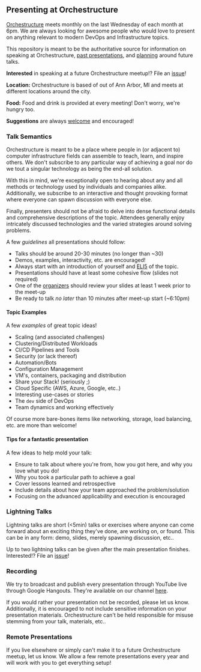 ## Presenting at Orchestructure

[Orchestructure](http://orchestructure.io/) meets monthly on the last Wednesday of each month at 6pm.
We are always looking for awesome people who would love to present on anything relevant to modern DevOps and Infrastructure topics.

This repository is meant to be the authoritative source for information on speaking at Orchestructure, [past presentations](https://www.youtube.com/channel/UCz3Z1cQ-DJMsdo6ftM27hkg), and [planning](https://github.com/orchestructure/presentations/issues) around future talks.

**Interested** in speaking at a future Orchestructure meetup!? File an [issue](https://github.com/orchestructure/presentations/issues/new)!

**Location:** Orchestructure is based of out of Ann Arbor, MI and meets at different locations around the city.

**Food:** Food and drink is provided at every meeting! Don't worry, we're hungry too.

**Suggestions** are always [welcome](https://github.com/orchestructure/presentations/issues/new) and encouraged!

### Talk Semantics

Orchestructure is meant to be a place where people in (or adjacent to) computer infrastructure fields can assemble to teach, learn, and inspire others. We don't subscribe to any particular way of achieving a goal nor do we tout a singular technology as being the end-all solution.

With this in mind, we're exceptionally open to hearing about any and all methods or technology used by individuals and companies alike. Additionally, we subscribe to an interactive and thought provoking format where everyone can spawn discussion with everyone else.

Finally, presenters should not be afraid to delve into dense functional details and comprehensive descriptions of the topic. Attendees generally enjoy intricately discussed technologies and the varied strategies around solving problems.

A few *guidelines* all presentations should follow:

* Talks should be around 20-30 minutes (no longer than ~30)
* Demos, examples, interactivity, etc. are encouraged!
* Always start with an introduction of yourself and [ELI5](https://xkcd.com/1364/) of the topic.
* Presentations should have at least some cohesive flow (slides not required)
* One of the [organizers](https://github.com/orgs/orchestructure/people) should review your slides at least 1 week prior to the meet-up
* Be ready to talk *no later* than 10 minutes after meet-up start (~6:10pm)

#### Topic Examples

A few *examples* of great topic ideas!

* Scaling (and associated challenges)
* Clustering/Distributed Workloads
* CI/CD Pipelines and Tools
* Security (or lack thereof)
* Automation/Bots
* Configuration Management
* VM's, containers, packaging and distribution
* Share your Stack! (seriously ;)
* Cloud Specific (AWS, Azure, Google, etc..)
* Interesting use-cases or stories
* The `dev` side of DevOps
* Team dynamics and working effectively

Of course more bare-bones items like networking, storage, load balancing, etc. are more than welcome!

#### Tips for a fantastic presentation

A few ideas to help mold your talk:

* Ensure to talk about where you're from, how you got here, and why you love what you do!
* Why you took a particular path to achieve a goal
* Cover lessons learned and retrospective
* Include details about how your team approached the problem/solution
* Focusing on the advanced applicability and execution is encouraged

### Lightning Talks

Lightning talks are short (<5min) talks or exercises where anyone can come forward about an exciting thing they've done, are working on, or found. This can be in any form: demo, slides, merely spawning discussion, etc..

Up to two lightning talks can be given after the main presentation finishes. Interested!? File an [issue](https://github.com/orchestructure/presentations/issues/new)!

### Recording

We try to broadcast and publish every presentation through YouTube live through Google Hangouts. They're available on our channel [here](https://www.youtube.com/channel/UCz3Z1cQ-DJMsdo6ftM27hkg).

If you would rather your presentation not be recorded, please let us know. Additionally, it is encouraged to not include sensitive information on your presentation materials. Orchestructure can't be held responsible for misuse stemming from your talk, materials, etc..

### Remote Presentations

If you live elsewhere or simply can't make it to a future Orchestructure meetup, let us know. We allow a few remote presentations every year and will work with you to get everything setup!
